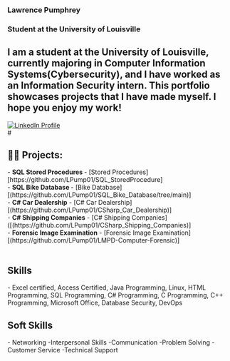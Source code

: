 ### Lawrence Pumphrey
### Student at the University of Louisville

## I am a student at the University of Louisville, currently majoring in Computer Information Systems(Cybersecurity), and I have worked as an Information Security intern. This portfolio showcases projects that I have made myself. I hope you enjoy my work!

<p align="left">
  <a href="[https://www.linkedin.com/in/emmanuel-haynes-953482215?lipi=urn%3Ali%3Apage%3Ad_flagship3_profile_view_base_contact_details%3Bkuc8APqgQhmSytvfqYt59w%3D%3D](https://www.linkedin.com/in/lawrence-pumphrey-iv-680705297/?original_referer=https%3A%2F%2Flepump02.wixsite.com%2F)">
<img alt="LinkedIn Profile" title= "LinkedIn" src="https://custom-icon-badges.demolab.com/badge/LinkedIN-My%20Profile-blue"/<></a>
<br/>
  #
  <h2>👨‍💻 Projects:</h2>
- <b>SQL Stored Procedures </b>
  - [Stored Procedures][https://github.com/LPump01/SQL_StoredProcedure]
  <br/>
- <b>SQL Bike Database </b>
  - [Bike Database][(https://github.com/LPump01/SQL_Bike_Database/tree/main)]</b></i>
    <br/>
- <b>C# Car Dealership</b>
  - [C# Car Dealership][(https://github.com/LPump01/CSharp_Car_Dealership)]
  <br/>
- <b>C# Shipping Companies</b>
  - [C# Shipping Companies]([(https://github.com/LPump01/CSharp_Shipping_Companies)]
<br/>
- <b>Forensic Image Examination</b>
  - [Forensic Image Examination][(https://github.com/LPump01/LMPD-Computer-Forensic)]
<br/>

<br/>
<h2> Skills </h2>
- Excel certified, Access Certified, Java Programming, Linux, HTML Programming,  SQL Programming, C# Programming, C Programming, C++ Programming, Microsoft Office, Database Security, DevOps

<h2>Soft Skills</h2>
- Networking      -Interpersonal Skills
-Communication    -Problem Solving
-Customer Service -Technical Support

  
